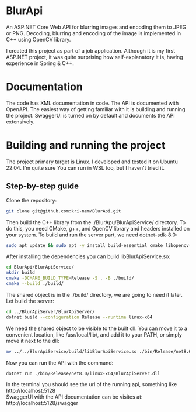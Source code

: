 # BlurApi
An ASP.NET Core Web API for blurring images and encoding them to JPEG or
PNG. Decoding, blurring and encoding of the image is implemented in C++
using OpenCV library.   

I created this project as part of a job application. Although it is my first
ASP.NET project, it was quite surprising how self-explanatory it is, having
experience in Spring & C++.

# Documentation
The code has XML documentation in code. The API is documented with OpenAPI.
The easiest way of getting familiar with it is building and running the
project. SwaggerUI is turned on by default and documents the API extensively.

# Building and running the project
The project primary target is Linux. I developed and tested it on Ubuntu
22.04. I'm quite sure You can run in WSL too, but I haven't tried it.

## Step-by-step guide
Clone the repository:
```bash
git clone git@github.com:kri-nem/BlurApi.git
```
Then build the C++ library from the ./BlurApu/BlurApiService/ directory. To do
this, you need CMake, g++, and OpenCV library and headers installed
on your system. To build and run the server part, we need dotnet-sdk-8.0:
```bash
sudo apt update && sudo apt -y install build-essential cmake libopencv-dev dotnet-sdk-8.0
```
After installing the dependencies you can build libBlurApiService.so:
```bash
cd BlurApi/BlurApiService/
mkdir build
cmake -DCMAKE_BUILD_TYPE=Release -S . -B ./build/
cmake --build ./build/
```
The shared object is in the ./build/ directory, we are going to need it later.
Let build the server:
```bash
cd ../BlurApiServer/BlurApiServer/
dotnet build --configuration Release --runtime linux-x64
```
We need the shared object to be visible to the built dll. You can move it
to a convenient location, like /usr/local/lib/, and add it to your PATH, or
simply move it next to the dll:
```bash
mv ../../BlurApiService/build/libBlurApiService.so ./bin/Release/net8.0/linux-x64/
```
Now you can run the API with the command:
```bash
dotnet run ./bin/Release/net8.0/linux-x64/BlurApiServer.dll
```

In the terminal you should see the url of the running api, something like
http://localhost:5128  
SwaggerUI with the API documentation can be visites at: http://localhost:5128/swagger
